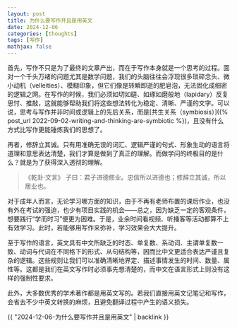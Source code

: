 ```yaml
---
layout: post
title: 为什么要写作并且是用英文
date: 2024-12-06
categories: [thoughts]
tags: [写作]
mathjax: false
---
```


首先，写作不只是为了最终的文章产出，而在于写作本身就是一个思考的过程。面对一个千头万绪的问题尤其是数学问题，我们的头脑往往会浮现很多琐碎念头、微小动机（velleities）、模糊印象，但它们像是转瞬即逝的肥皂泡，无法固化成细密的逻辑之网。在写作的时候，我们必须如切如磋、如琢如磨般地（lapidary）反复思忖、推敲，这就能够帮助我们将这些想法转化为稳定、清晰、严谨的文字。可以说，思考与写作并非时间或逻辑上的先后关系，而是[共生关系（symbiosis）]({% post_url 2022-09-02-writing-and-thinking-are-symbiotic %})，且没有什么方式比写作更能锤炼我们的思想了。

再者，修辞立其诚。只有用准确无误的词汇、逻辑严谨的句式、形象生动的语言将道理和意思表达清楚，我们才算是做到了真正的理解。而做学问的终极目的是什么？就是为了获得深入透彻的理解。

> 《乾卦·文言》 子曰：君子进德修业。忠信所以进德也；修辞立其诚，所以居业也。

对于成年人而言，无论学习哪方面的知识，由于不再有老师布置的课后作业，也没有外在考试的强迫，也少有项目实践的机会——总之，因为缺乏一定的客观条件，想要践行“学而时习”便更为困难。于是，业余时间看视频、听播客等活动都算不上有效学习。此时，若能够用写作来弥补，学习效果会大大提升。

至于写作的语言，英文具有中文所缺乏的时态、单复数、系动词、主谓单复数一致、动词与代词在不同格下的形式、从句结构等，因而比中文更适合表达严谨且复杂的逻辑。这些规则让我们可以准确清晰地界定、描述事情发生的时间、数量、属性等。这都是我们在英文写作时必须事先想清楚的，而中文在语言形式上则没有这样的强制性要求。

此外，大多数优秀的学术著作都是用英文写的。若我们直接用英文记笔记和写作，会省去不少中英文转换的麻烦，且避免翻译过程中产生的语义损失。

{{ "2024-12-06-为什么要写作并且是用英文" | backlink }}
